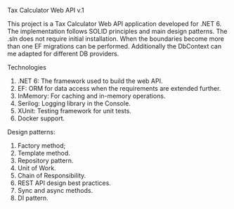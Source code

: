 Tax Calculator Web API v.1


This project is a Tax Calculator Web API application developed for .NET 6. The implementation follows SOLID principles and main design patterns. The .sln does not require initial installation. When the boundaries become more than one EF migrations can be performed. Additionally the DbContext can me adapted for different DB providers.

Technologies

1. 	.NET 6: The framework used to build the web API.
2.	EF: ORM for data access when the requirements are extended further.
3.	InMemory: For caching and in-memory operations.
4.	Serilog: Logging library in the Console.
5.	XUnit: Testing framework for unit tests.
6. 	Docker support.



Design patterns:
1. Factory method;
2. Template method.
3. Repository pattern.
4. Unit of Work.
5. Chain of Responsibility.
6. REST API design best practices.
7. Sync and async methods.
8. DI pattern.


